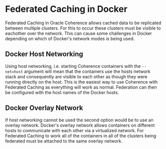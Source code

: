 # Federated Caching in Docker

Federated Caching in Oracle Coherence allows cached data to be replicated between multiple clusters. For this to occur these clusters must be visible to eachother over the network. This can cause some challenges in Docker depending on which of Docker's network modes is being used.

## Docker Host Networking
Using host networking, i.e. starting Coherence containers with the `--net=host` argument will mean that the containers use the hosts network stack and consequently are visible to each other as though they were running directly on the host. This is the easiest way to use Coherence with Federated Caching as everything will work as normal. Federation can then be configured with the host names of the Docker hosts. 
   
## Docker Overlay Network
If host networking cannot be used the second option would be to use an overlay network. Docker's overlay network allows containers on different hosts to communicate with each other via a virtualized network. For Federated Caching to work all of the containers in all of the clusters being federated must be attached to the same overlay network.     
